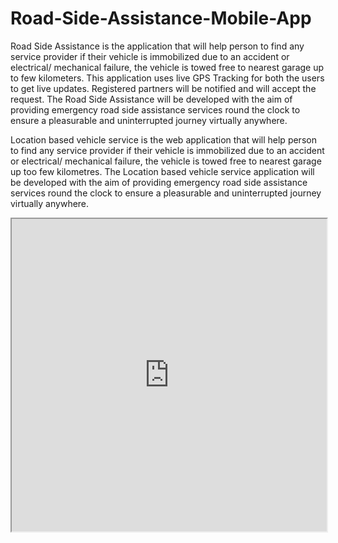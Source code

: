 # Road-Side-Assistance-Mobile-App


Road Side Assistance is the application that will help person to find any service provider if their vehicle is immobilized due to an accident or electrical/ mechanical failure, the vehicle is towed free to nearest garage up to few kilometers. This application uses live GPS Tracking for both the users to get live updates. Registered partners will be notified and will accept the request. The Road Side Assistance will be developed with the aim of providing emergency road side assistance services round the clock to ensure a pleasurable and uninterrupted journey virtually anywhere.

Location based vehicle service is the web application that will help person to find any service provider if their vehicle is immobilized due to an accident or electrical/ mechanical failure, the vehicle is towed free to nearest garage up too few kilometres. The Location based vehicle service application will be developed with the aim of providing emergency road side assistance services round the clock to ensure a pleasurable and uninterrupted journey virtually anywhere.


 <iframe src="https://github.com/Alpeshpatel03434/Road-Side-Assistance-Mobile-App/blob/master/App%20Screenshot.pdf" width="100%" height="500px">
